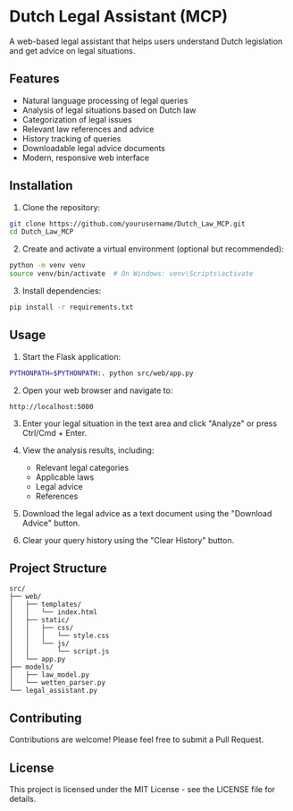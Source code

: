 # Dutch Legal Assistant (MCP)

A web-based legal assistant that helps users understand Dutch legislation and get advice on legal situations.

## Features

- Natural language processing of legal queries
- Analysis of legal situations based on Dutch law
- Categorization of legal issues
- Relevant law references and advice
- History tracking of queries
- Downloadable legal advice documents
- Modern, responsive web interface

## Installation

1. Clone the repository:

```bash
git clone https://github.com/yourusername/Dutch_Law_MCP.git
cd Dutch_Law_MCP
```

2. Create and activate a virtual environment (optional but recommended):

```bash
python -m venv venv
source venv/bin/activate  # On Windows: venv\Scripts\activate
```

3. Install dependencies:

```bash
pip install -r requirements.txt
```

## Usage

1. Start the Flask application:

```bash
PYTHONPATH=$PYTHONPATH:. python src/web/app.py
```

2. Open your web browser and navigate to:

```
http://localhost:5000
```

3. Enter your legal situation in the text area and click "Analyze" or press Ctrl/Cmd + Enter.

4. View the analysis results, including:

   - Relevant legal categories
   - Applicable laws
   - Legal advice
   - References

5. Download the legal advice as a text document using the "Download Advice" button.

6. Clear your query history using the "Clear History" button.

## Project Structure

```
src/
├── web/
│   ├── templates/
│   │   └── index.html
│   ├── static/
│   │   ├── css/
│   │   │   └── style.css
│   │   └── js/
│   │       └── script.js
│   └── app.py
├── models/
│   ├── law_model.py
│   └── wetten_parser.py
└── legal_assistant.py
```

## Contributing

Contributions are welcome! Please feel free to submit a Pull Request.

## License

This project is licensed under the MIT License - see the LICENSE file for details.
